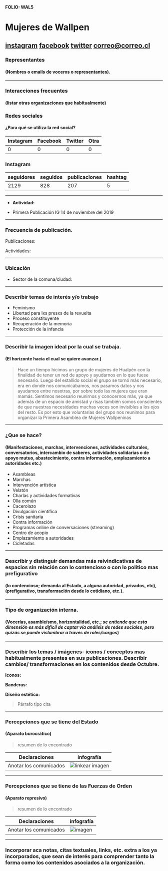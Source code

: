 #### FOLIO: WAL5
# Mujeres de Wallpen 

[instagram](https://www.instagram.com/mujereswallpeninas/)
[facebook]()
[twitter](https://twitter.com/mujwallpeninas)
<correo@correo.cl>
---

### Representantes
#### (Nombres o emails de voceros o representantes).

---
### Interacciones frecuentes
#### (listar otras organizaciones que habitualmente)

### Redes sociales
#### ¿Para qué se utiliza la red social?
| Instagram | Facebook | Twitter | Otra 
|---|---|---|---|
|0|0|0|0|

### **Instagram**
| seguidores | seguidos | publicaciones | hashtag |
|---|---|---|---|
|2129|828|207|5|

---

* **Actividad:**   

* Primera Publicación IG 14 de noviembre del 2019

---
### Frecuencia de publicación.

Publicaciones:

Actividades:

---
### Ubicación
* Sector de la comuna/ciudad:

---
### Describir temas de interés y/o trabajo

* Feminismo
* Libertad para lxs presxs de la revuelta
* Proceso constituyente
* Recuperación de la memoria
* Protección de la infancia

---
### Describir la imagen ideal por la cual se trabaja.
#### (El horizonte hacia el cual se quiere avanzar.)

> Hace un tiempo hicimos un grupo de mujeres de Hualpén con la finalidad de tener un red de apoyo y ayudarnos en lo que fuese necesario. Luego del estallido social el grupo se tornó más necesario, era en donde nos comunicábamos, nos pasamos datos y nos ayudamos entre nosotras, por sobre todo las mujeres que eran mamás. Sentimos necesario reunirnos y conocernos más, ya que además de un espacio de amistad y risas también somos conscientes de que nuestras necesidades muchas veces son invisibles a los ojos del resto. Es por esto que voluntarias del grupo nos reunimos para organizar la Primera Asamblea de Mujeres Wallpeninas

---
### ¿Que se hace?
#### (Manifestaciones, marchas, intervenciones, actividades culturales, conversatorios, intercambio de saberes, actividades solidarias o de apoyo mutuo, abastecimiento, contra información, emplazamiento a autoridades etc.)

* Asambleas 
* Marchas 
* Intervención artística
* Velatón 
* Charlas y actividades formativas
* Olla común 
* Cacerolazo  
* Divulgación científica
* Crisis sanitaria
* Contra información
* Programas online de conversaciones (streaming)
* Centro de acopio 
* Emplazamiento a autoridades
* Cicletadas

---
### Describir y distinguir demandas más reivindicativas de espacios sin relación con lo contencioso o con lo político mas prefigurativo
#### (lo contencioso; demanda al Estado, a alguna autoridad, privados, etc), (prefigurativo, transformación desde lo cotidiano, etc.).

---
### Tipo de organización interna.
#### (Vocerías, asambleísmo, horizontalidad, etc.; *se entiende que esta dimensión es más difícil de captar vía análisis de redes sociales, pero quizás se puede vislumbrar a través de roles/cargos*)

---
### Describir los temas / imágenes- iconos / conceptos mas habitualmente presentes en sus publicaciones. Describir cambios/ transformaciones en los contenidos desde Octubre.

**Iconos:**

**Banderas:**

**Diseño estético:**

> Párrafo tipo cita 

---
### Percepciones que se tiene del Estado
#### (Aparato burocrático)
> resumen de lo encontrado

| Declaraciones | infografía | 
|---|---|
|Anotar los comunicados | ![linkear imagen]() |

---
### Percepciones que se tiene de las Fuerzas de Orden
#### (Aparato represivo)
> resumen de lo encontrado

| Declaraciones | infografía | 
|---|---|
|Anotar los comunicados | ![imagen]() |


---
### Incorporar aca notas, citas textuales, links, etc. extra a los ya incorporados, que sean de interés para comprender tanto la forma como los contenidos asociados a la organización.
